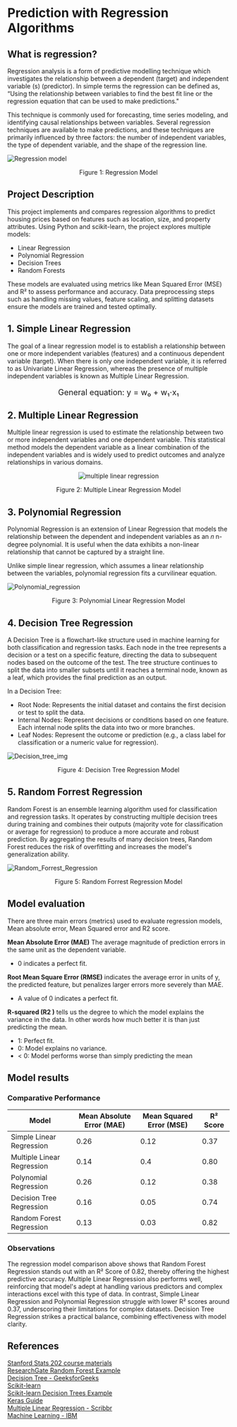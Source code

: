# Prediction with Regression Algorithms


## What is regression?

Regression analysis is a form of predictive modelling technique which investigates the relationship between a dependent (target) and independent variable (s) (predictor). In simple terms the regression can be defined as, “Using the relationship between variables to find the best fit line or the regression equation that can be used to make predictions."

This technique is commonly used for forecasting, time series modeling, and identifying causal relationships between variables. Several regression techniques are available to make predictions, and these techniques are primarily influenced by three factors: the number of independent variables, the type of dependent variable, and the shape of the regression line.

![Regression model](/images/Regression.png)
<p align="center">Figure 1: Regression Model</p>


## Project Description


This project implements and compares regression algorithms to predict housing prices based on features such as location, size, and property attributes. Using Python and scikit-learn, the project explores multiple models:

- Linear Regression
- Polynomial Regression
- Decision Trees
- Random Forests

These models are evaluated using metrics like Mean Squared Error (MSE) and R² to assess performance and accuracy. Data preprocessing steps such as handling missing values, feature scaling, and splitting datasets ensure the models are trained and tested optimally.


## 1. Simple Linear Regression

The goal of a linear regression model is to establish a relationship between one or more independent variables (features) and a continuous dependent variable (target). When there is only one independent variable, it is referred to as Univariate Linear Regression, whereas the presence of multiple independent variables is known as Multiple Linear Regression.

<p align="center" style="font-size: 18px;"> General equation: y = w₀ + w₁⋅x₁</p>



## 2. Multiple Linear Regression

Multiple linear regression is used to estimate the relationship between two or more independent variables and one dependent variable. This statistical method models the dependent variable as a linear combination of the independent variables and is widely used to predict outcomes and analyze relationships in various domains.
<div align="center">

![multiple linear regression](/images/multi_linear_regression2.png)

</div>
<p align="center">Figure 2: Multiple Linear Regression Model</p>



## 3. Polynomial Regression

Polynomial Regression is an extension of Linear Regression that models the relationship between the dependent and independent variables as an 
𝑛
n-degree polynomial. It is useful when the data exhibits a non-linear relationship that cannot be captured by a straight line.

Unlike simple linear regression, which assumes a linear relationship between the variables, polynomial regression fits a curvilinear equation.

![Polynomial_regression](/images/polynomial%20regression.png)
<p align="center">Figure 3: Polynomial Linear Regression Model</p>


## 4. Decision Tree Regression
A Decision Tree is a flowchart-like structure used in machine learning for both classification and regression tasks. Each node in the tree represents a decision or a test on a specific feature, directing the data to subsequent nodes based on the outcome of the test. The tree structure continues to split the data into smaller subsets until it reaches a terminal node, known as a leaf, which provides the final prediction as an output.

In a Decision Tree:

- Root Node: Represents the initial dataset and contains the first decision or test to split the data.
- Internal Nodes: Represent decisions or conditions based on one feature. Each internal node splits the data into two or more branches.
- Leaf Nodes: Represent the outcome or prediction (e.g., a class label for classification or a numeric value for regression).

![Decision_tree_img](/images/decision%20tree.png)
<p align="center">Figure 4: Decision Tree Regression Model</p>


## 5. Random Forrest Regression
Random Forest is an ensemble learning algorithm used for classification and regression tasks. It operates by constructing multiple decision trees during training and combines their outputs (majority vote for classification or average for regression) to produce a more accurate and robust prediction. By aggregating the results of many decision trees, Random Forest reduces the risk of overfitting and increases the model's generalization ability.


![Random_Forrest_Regression](/images/random_forrest.png)
<p align="center">Figure 5: Random Forrest Regression Model</p>


## Model evaluation
There are three main errors (metrics) used to evaluate regression models, Mean absolute error, Mean Squared error and R2 score.

**Mean Absolute Error (MAE)** The average magnitude of prediction errors in the same unit as the dependent variable.

- 0 indicates a perfect fit.

**Root Mean Square Error (RMSE)** indicates the average error in units of y, the predicted feature, but penalizes larger errors more severely than MAE. 

- A value of 0 indicates a perfect fit.

**R-squared (R2 )** tells us the degree to which the model explains the variance in the data. In other words how much better it is than just predicting the mean.

- 1: Perfect fit.
- 0: Model explains no variance.
- < 0: Model performs worse than simply predicting the mean


## Model results
### Comparative Performance
| Model                     | Mean Absolute Error (MAE) | Mean Squared Error (MSE) | R² Score  |
|---------------------------|---------------------------|---------------------------|----------|
| Simple Linear Regression  | 0.26                      | 0.12                      | 0.37     |
| Multiple Linear Regression| 0.14                      | 0.4                       | 0.80     |
| Polynomial Regression     | 0.26                      | 0.12                      | 0.38     |
| Decision Tree Regression  | 0.16                      | 0.05                      | 0.74     |
| Random Forest Regression  | 0.13                      | 0.03                      | 0.82     |

### **Observations**
The regression model comparison above shows that Random Forest Regression stands out with an R² Score of 0.82, thereby offering the highest predictive accuracy. Multiple Linear Regression also performs well, reinforcing that model's adept at handling various predictors and complex interactions excel with this type of data. In contrast, Simple Linear Regression and Polynomial Regression struggle with lower R² scores around 0.37, underscoring their limitations for complex datasets. Decision Tree Regression strikes a practical balance, combining effectiveness with model clarity. 



## References

[Stanford Stats 202 course materials](https://web.stanford.edu/class/stats202/notes/Linear-regression/Simple-linear-regression.html)  
[ResearchGate Random Forest Example](https://www.researchgate.net/publication/350297716/figure/fig5/AS:11431281115895819@1675137747948/An-example-of-a-random-forest-structure-considering-multiple-decision-trees.png)  
[Decision Tree - GeeksforGeeks](https://www.geeksforgeeks.org/decision-tree/)  
[Scikit-learn](https://scikit-learn.org/stable/)  
[Scikit-learn Decision Trees Example](https://scikit-learn.org/1.5/auto_examples/tree/plot_tree_regression.html)  
[Keras Guide](https://keras.io/guides/)  
[Multiple Linear Regression - Scribbr](https://www.scribbr.com/statistics/multiple-linear-regression/)  
[Machine Learning - IBM](https://www.ibm.com/topics/machine-learning)  

